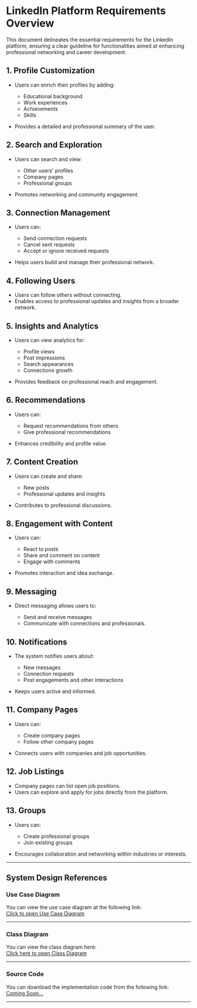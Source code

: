 # LinkedIn Platform Requirements Overview

This document delineates the essential requirements for the LinkedIn platform, ensuring a clear guideline for functionalities aimed at enhancing professional networking and career development.

## 1. Profile Customization

* Users can enrich their profiles by adding:

  * Educational background
  * Work experiences
  * Achievements
  * Skills
* Provides a detailed and professional summary of the user.

## 2. Search and Exploration

* Users can search and view:

  * Other users' profiles
  * Company pages
  * Professional groups
* Promotes networking and community engagement.

## 3. Connection Management

* Users can:

  * Send connection requests
  * Cancel sent requests
  * Accept or ignore received requests
* Helps users build and manage their professional network.

## 4. Following Users

* Users can follow others without connecting.
* Enables access to professional updates and insights from a broader network.

## 5. Insights and Analytics

* Users can view analytics for:

  * Profile views
  * Post impressions
  * Search appearances
  * Connections growth
* Provides feedback on professional reach and engagement.

## 6. Recommendations

* Users can:

  * Request recommendations from others
  * Give professional recommendations
* Enhances credibility and profile value.

## 7. Content Creation

* Users can create and share:

  * New posts
  * Professional updates and insights
* Contributes to professional discussions.

## 8. Engagement with Content

* Users can:

  * React to posts
  * Share and comment on content
  * Engage with comments
* Promotes interaction and idea exchange.

## 9. Messaging

* Direct messaging allows users to:

  * Send and receive messages
  * Communicate with connections and professionals.

## 10. Notifications

* The system notifies users about:

  * New messages
  * Connection requests
  * Post engagements and other interactions
* Keeps users active and informed.

## 11. Company Pages

* Users can:

  * Create company pages
  * Follow other company pages
* Connects users with companies and job opportunities.

## 12. Job Listings

* Company pages can list open job positions.
* Users can explore and apply for jobs directly from the platform.

## 13. Groups

* Users can:

  * Create professional groups
  * Join existing groups
* Encourages collaboration and networking within industries or interests.

---

## System Design References

###  Use Case Diagram  
You can view the use case diagram at the following link:  
[Click to open Use Case Diagram](https://viewer.diagrams.net/?tags=%7B%7D&lightbox=1&target=blank&highlight=0000ff&edit=_blank&layers=1&nav=1&dark=1#R%3Cmxfile%3E%3Cdiagram%20name%3D%22Page-1%22%20id%3D%22oovZTRu26K2mrrZIscwE%22%3E7V1bd5u4Fv41eWwXkrjYj2nSzJk5M%2Bt0tatrzjwSo9hMMXIBp8n59UdcY7ZEjLEk5Ewf2oAMMtb%2B9O29P124Ijfbp1%2BycLf5g0U0ucJO9HRFbq8wXmJC%2BJ%2By5Lku4WVNyTqLo7oMvRR8if9Hm0KnKd3HEc17FxaMJUW86xeuWJrSVdErC7OM%2Fehf9sCS%2FrfuwjUVCr6swkQs%2FTOOik1Tih3n5YN%2F0Xi9ab%2Fabz%2FZhu3VTUG%2BCSP246CIfLwiNxljRX20fbqhSdl8bcPU990NfNo9WUbTYswN%2F44%2Bfvj07T%2FP6e77L07%2BmX1dff36rqnlMUz2zS9uHrZ4bpsgY%2Fs0omUlzhX58GMTF%2FTLLlyVn%2F7gVudlm2Kb8DPED5vqaFbQp8HnRN2v58ChbEuL7Jlf0tzwjreuV9%2FUoWbRtOEPmQ02vfZfNqVhY%2Fl19wUvbcMPmuY5oakWrqSt%2FIR%2F8YcHxn%2FaYaP53%2Fes%2FeBdXqH6ml9A%2FN1T1Ujt5%2Fxo3fytKrpvC77m9CbMKb%2FnNg7XWbjlR%2ByB%2F%2Fd7nH6j0a8pP%2FzynBd0297Kf9M9rI6X1Y%2FWFgPTciMVffuFSbxO%2BfGKG4tmvKA0Zcz7w3XzwTaOovJ2KRD6UFGBhQXx3vfB4CJPBIPrIxELRBcSlstBJOS7MB2DBEQGkHAdRfyZ9rsoLErrh6tNTB%2FpllZWbI1af8uAUfkP4Ow4ZCLFfXWJQVclEusgLOmpC13WQS0vnNFRx5qHPu1oFtOUt%2FDILmfUOr4LrOOR%2Ba0jczl6rJN%2Fi8sHstAwCCHYb%2BQuzqhlsDHL7DL2ECd2dppl20e6TmOBaYg5Sov2q7CIWWqlcQLIaDb0G1lgCBspja7LdISf3Sds9Y03By9q8h3k16d3JV3VsdNBs%2FWDKt5Q2fN%2FyxMeFzWnfx1%2BdvvUO3tuz57i4uA2fvZXU395%2FHJTedLeU%2F8KGgkpEjAX%2F6Vsn63oiJCpCLM1LY6z0DACnPeO4yxFm%2FuNfTOacPg%2B9h9ZZvTmKz6xuOpAgz5zgQFy6h%2Fb3HeYcMGq3MWxqurmeKWq9kL28JDT3jUVVrv2OQe%2Bnkn4djAsLdDh0HlfBpKvYbE8%2BcRjLf5zy7xENT47hrUfoDwl6qPK96cCNPCCflVBGwNYBVB%2FDn5FPXZ9Iduj%2FOrUX9ch2%2Bf%2BYVZkO5eCbDFdCaYi21%2B6oJO0wqNVyA5moF50Ndb%2Fv8Qap0QaSrHbar72YxcKIcHksMH3YFVQybICuwsJdhWlJLc0oVUyktEV2245wO3NSAQFbLGcPyMZFijPts1n%2Bn1P87KOz%2FYbJ4AjCRYYB%2BmUJ1crurtU2wTzS8dIFCc%2FPhW8GXONflnuZY9GnFGYb6pKWicOnftLqq89ve%2B8wQhHvZTDQodTDmACvoSedLRT9vx%2BVaSLq484ZWUOF%2BEZsDlBNerjcqJcpRKbaHwCNIDNBgRlDOljjTFkQABcl4upcBWQb6P0hDTK2mHjCu%2FidcqyMphs5ohU%2FtCJ08e4sNg5gvEh4shG7lyzzvH8CRCD1so5IV2YibxRJjIcv4harjEfcUroMeAjTguAlPqI0fJv3QvMxC8uyC0JbhWj0x2CB9EKVWPt8YtMxlVEH59YlZGG%2FN9v7N5KuugccGcALKELJKELaCiFdCHTHxWZ5IElCWcXfLdP20Nnn9PMTuOAMRWycOZ3txoFtseYlvYI0zB5LuJVbqdRIPt1vHrMwWrsMQqUNWcwBgqz1abpJtwkd2vuaHflwd%2FsvvxTTjZWb6qyltbtq5q2KZgOB7PHRliB7jZkunb2zF3UKNd3GQ1XZZ27yjNdosnc%2BeU4LMpxBkxWK6cXajVvLEdqtJooVKnL6qvJavkmrDJ6LZ1LhVmgtk3Q%2FNPUsEaxpesyTpW513a509WRtFiIzJ%2B9Y%2F0Cy5bmebnk6SJM4lrQaWST41R1Gu5wKsfzN8%2B5%2BZ%2BEho8lq1Vhn5UWEryNP%2F9wKtYoK9TCWJnCNkf2ZrBuAE0jF4zb1VSGjKNRYGjjNov7iw9lhUCm%2BRjuLxplBZqG90kVU8d5fVQvsLXRNnBytlzyIUujttE4b6eKnC9hQhVpZy9ZNC%2BEyLQD2EjigAoY5jgcTjkYa8FXGmaHzD0hZPygOzY4IQTOMBZHQSYv7jA%2FoEKk6ki4Lftk060Pz%2BJ0lewj2hWue5eoXyCeUc5KlReo0bUrG6JqGu%2FDlXdb1rUvWN50gjJFKTL2jd6whJXT4FOWlrU88C4DilSQjEf8PsksiCuQzFLCMdoWlSOiUTaBtO%2BkrIgfYosX%2BpF2VZ1FMzeJTEH56QVeabHWlR%2F3AjX6zXgBz%2B1jizhwLt%2F4YXUAU4JNTwskUtHopxcY5QWWcJacZJjKsBfQKTgNza66AHeAYZeVyRu%2BWXegUXlKq%2FH5Wke%2FAOtAFrRguINolJ5q67wMelQGem%2BnaVA%2Fm5aPc3hmTaNAgkLHRHXZ%2FCMtYtThsK62PUhs0EBk4tTP6Pc1DaRhxRHRryfHgxYNpF3j34Ws0ze4cP0jVemOfl1RmOsiXIhNbtPfw3ua6AtlB7t%2BE3k1N191zXQIq9d63TBTOO85oYNlI%2BfhxMC6D3fEtpM%2FqUQ2p2YElfjmqMT1QHAhLIobTSUEjl8aX1%2Fnivrb26IS90jQcZlU8lOTO5VKRi91qVMoU5ocnDE8OSohcKmucU3OFTW5N0Yl5C1SybSN0GakEqW0MDpZWQz4ESO0QKbTAlwBR5BpWhAFwzdGCwNp7GXTwvlCInYH1KqvJ0wnzDfhrjzcb5PrVcEOrV8h5RPL40oh5tTEioJtJfAoGBCv2L5I4pTedK9PULUwAXkBHFuRSVgyxR672jQsV6Y8DlN8M9Q0yNtj%2BfdVrpRpr54i%2BkRIWB8C348wmj%2BFusQtzrQT6GkSpCrzjXGf7vFYWaeh4aagBEHnNt3OxIGism47e6Kqd46d9YdXI7YNOC7LmCUCx5sMEOIt%2BkTgt%2FtOGAPIaQKiOiKYvhHlXIY%2BYyNKRFxoaGza0NgAEyCTPOBYBo%2FF5D12Axjhjd2nlFsrfD64rMlNXvFu8Jvah36BW12nYvCdpi1ehBta2AU%2FgibHo0th%2FyXTE7A92dS7y8aHYxk%2Bztix0Udgc%2FsF3E1POz5OExTtd14j9u40jI7J7CG8SEaoSpnzGnpozc7rtLcm2A8%2BNDDmMJ%2FrmpxiW%2BC6TnvzwAWgw7UNHZPz68APQFV4nOM6mZoC4aFdI9SkVoW1IW5C88p%2FKnVece8u0%2BNk3lwy74jFqpapO0RYijLdCQmpmG47t05PLw8YZAFsW4gi7IQ4PnsSJtGMlP5Od0LCzB%2FPhBPy1UrIVjghy9IzcYaFfvipwwd%2Ba%2BRkW4RMFEbIaNzb3U5P3iE5ucgIORlRnk2Cz7JhD%2BLCN12OpyY3OFKVdmp6e7qzdfNk3MnktMAQH8g0PkzozobxcXyBnOH8err418bkHT5Mi3%2B%2BCWnYLD6IbeNWwfSRianD6urwoVYcHmvn2awHd%2FJyJ%2Fdt4YXvxrv2P2yCKzTdZNUdC1vBjFQ9T00pEMwokBm5Q62mOvsitnmlDrhY9YxocW7GaKd%2FqQ4G0IzBALaJk%2FBy6U0Ex9C0N3Pg0CSSzgmOeTMJYdfQyXEiaTdk6apyDEukAX5TPmXEzgkmfcr0vRSEoMj0wF6gSb6ckzZmXt8DtfPJ4IAwM744PlCsXs7MGiNWQ5tkjelDbkezYO3AUCxb%2FrOBgeGKQHfyOiAMZ4p4phd%2BBpoUyxkdCp7XoQC5gwTTZ4oEEBy%2BYXBomss6JzjmlbMhOBZwRf74%2FbEF6oBKiXZ0nL%2FZ6OD2DV%2Be84Ju3%2BQGDpDzsd%2BGAzNu3xCc%2F36cQVteR9t49O7KF21K%2BZtdDZuy3VLgjQR7eF7tgMBgz5%2B8qhdyv1CTbsJeyDRHRRt3d6%2B%2FtHrLbgcIexa8B3OBlXbXsV3vDURA8%2FcntWLcxZlucmaD4ftohTU1qoaE4RcF500y5acZK3nv5XJOVJs%2FWFTuJ%2Ffx%2Fw%3D%3D%3C%2Fdiagram%3E%3C%2Fmxfile%3E)

---

###  Class Diagram 
You can view the class diagram here:  
[Click here to open Class Diagram](https://viewer.diagrams.net/?tags=%7B%7D&lightbox=1&target=blank&highlight=0000ff&edit=_blank&layers=1&nav=1&page-id=gvQBDodTHc6R1Ic5NaMH&dark=1#R%3Cmxfile%3E%3Cdiagram%20name%3D%22Meeting%20Sheduler%202%22%20id%3D%22QbBu87doMeKY3cXJm_e1%22%3E7Vtbc6M2FP41zCQPnuFiE%2BfRdjbb7cx2Zuu0fdyRQcZqBKKSfOuvrwQSBoPXl4asRfwS8NHlXHQ455OOYnmTePOZgnTxlYQQW64dbizvyXLdvmPb4iEp25zi%2Bn4%2Fp0QUhTnN2RGm6F%2BoiGpgtEQhZJWOnBDMUVolBiRJYMArNEApWVe7zQmuck1BBGuEaQBwnfoXCvlCUV2tmGz4BaJooVn7uiUGurcisAUIybpE8j5Z3oQSwvO3eDOBWJpPGyYf93ygtZCMwoSfMsBeut%2B%2F%2FTnebNcz9iv4Pusl0289NcsK4KXS2HJ9LOYbp1JkvlWG8P9ZSjnHMaARSixvZKeb4mePk1SQ%2BhmJww3vAYwi2SsQskEqqLsZxFuknhmf2T5hToQ%2BTbxlQ49lLjISHdycX33mP5hgqSYT5sjnq%2FIQ5BpfQUv3aQsqJdFeqRk5ZZ4Ngs4IDSHtqYYRI1iuwQ9scI6tMZzzwtiHp9RW3Jfdqw9JQKxMyjhFSXTcdjU7%2FVwFYAwQNlqDdB0aLT9S4qNM2HNl%2FxBfGYUsJUn4Qr4kK8QBRyS5u68axoy1LhT5CiEXzmqmFsECBq8TkecT4UTnq%2BBWhHdXkHIkUMMoz3tPWUIcqyz4lEs%2FJqLXHGcQYI5EahaOz2PxeHLE63qBOJymIJAzrgWaKtjIueHmYNJ3CighUBgkMeR0K7roAY%2BDfIgGYAOFRtYlNDNUfRYlIFMgMKAQVFTMvcMY4kXBjDMgh9tByPFF8hQa3WDH6V8g44DyF6SxRwg4tCSEfZYYX5JNCykilLyVOqaEl4He3OjwosNNObw82vXw4tiDlsKL18HwovPULbyc%2FjXGOTphuWmthzFGjFsPYpCtgMt1BJgZ7UYoGParSMOz60jDtRuQRnFI9OahoN%2FBUKB893dC4ls0eK8N6k%2FeqgDxsSK%2BNVeDGSGvMNQguSkknw6gr0w1xEYrgDCYYfXlCl1xAfzU1zrlGRq8BtW6km4GdjXd%2BH4debqDpnQzbAt5%2Bt1NN51KNaJVWrz615Rc07bwVAKLjM1ZSOPa1EA6n2Ss2ssubevBlrO%2Fs7qm5DRtqTjQ%2FmKsRA6ATXn%2FtFrdtSnE8t14xshMDX4IB251m9IQEArganSpg8JYILRnSuKL1TAFFe6XO3x9Plk5j2wqd%2Bi6yJujwocOosLfCEdz4QCyiHncjwyChrdTiIOyJ6U1f9mmsF1I0vaRCoW5IsfrNSwFSbPvgeA1omSZhL2AYKLgAKcgYTpgSacttWEZb3ohoK93NJrdCWYTK7tJlj3u86dsyTau8kf55f7%2BkPYgluEzmbG0avRc9Ft6PwblshsZsBzUzEz0UpcJSAKI%2F58upmT7%2FZKD33C5wXUaz4DayvbDDmZ7fYgZLGC4xLcq5Hln97pya%2BdWPr2Ue2XBRR4MqR18fiRU2cgfzEFmKEdoBBLESut04bb%2BQzg1U5HA6F2xrElJRzZT%2BiBL80YvAIUYAgYvWwNTIIrrexWI4theHaN47rtewHzsPEaRb1vG4e2KxAVRnVbKP2egviuLL0uRwd%2Bv5PB%2B6KvpKtuFRbqP4de3Hf5V6gLC0Fz8lddUuo1d%2FOEp2KXpjk172EVP3ABeTsUQnn%2FsipQmTDBgDDIxhsyt0rVhewcz5I99pNEEKapesecBEj5VV1SvfoGl9p0kRmEohzeufXYoDaUZ7bfxBHevrOb0nbon%2BA8NnuCd7wji5%2B6forO2z7t%2FLvc%2B%2FQc%3D%3C%2Fdiagram%3E%3Cdiagram%20id%3D%22685GCaHP-3-aFwweSdOf%22%20name%3D%22Meeting%20Scheduler%203%22%3E7Vzfd5s2FP5rfE7z4Bx%2BYz8mTrN1O93apN3aveTIINtqADEhJ%2Fb%2B%2BkkgMAJsY2Js4%2FolhouQdK8%2B7v2kK6Wnj%2FzFLwSEs4%2FYhV5PU9xFT7%2FraZqpaib74ZJlItF1XUkkU4LcRKauBI%2FoPyiEabE5cmEkFaQYexSFstDBQQAdKskAIfhVLjbBntxqCKawJHh0gFeW%2Fo1cOhNSTVFWD36FaDpLm7bSJz5ISwtBNAMufs2J9Pc9fUQwpsmVvxhBj5svNUzy3v2ap1nPCAxonRe%2B%2FqY%2B%2Ff7wGXxSPfht7us%2Fnv7EfVHLC%2FDmQuOeZnmsvtuQd5kuhSGsf%2Be8n7c%2BIFMU9PQbJVxkt32KQyYyYhGFC9oHHpryUg7rGyRMuqqBXU3Fb9zOuCiYYKZPVdv8QT%2BKIXLDCmhJe%2BWav0asSVEZM0dSn9wGE5faZbKwKJsR3pMUlWlDar7Nio6OMXEh6YsHNxH2%2BBhssMEutvbghGbGXl9lasVi3%2FXyKwHwhUkjSlAw3W67kp2OqwD0AfI6rUH46na6%2F0h0H8Wd3bXvP8VXRmAU4sD9gj8EL4gCinDw7ko2TDfGOlPkI4SUgbWbWjgz6DyPWJwPGIh2V0GTOq%2B9QEIRYw03Sdy7iwPirYiCd0nvbzErNfFiCjBBLDQz4FOf%2Fdyp7PJ1hih8DIHDa3xlbCprhtcNF2uDvppRCcbCIPYhJUtWJH3BGAoKJhhYRkdec3RmIMrMckwmo2BAUKhpVvmKZLALwTN24BzaGXKOD7xNptGFd9T%2FBCMKCP2CUvLhAgp7HJ33nORzcdd8CvMl%2B1KnK%2F7FVLRr2cGoytBORXkfM1TKPkZVzJZ8jH6GPiaNVhcfU%2F%2BT9BOOEiWm7dm3Hopoz2YvKYK%2BnIaXGZPz8AdDXfYGtlqmG5pSQTdUpS26YZyhKxDYfcDYv3iDQ01TjzxhAexjRXTZXQ3GGD9DN2XKVS65Pos%2BMdVQdPMCkAfGnvhyma5exv7E1%2FpIY0p4CqqdTbhJw0tGPu2KeGNWxZtBW9TTPN94c1axhj3lFpf%2FdiXYtN15wplF3MxOVOPU1EBpQImbai%2B8tK1HNB%2F%2FiNObvKXHlnIE7Q%2FGCwsCsCrw10vZnZpCUTIdjxvqpgYb%2BcAlfZN7BbiMuXY640GgzyjaPcF%2BYzW6QgtNRaaFVlXSY1iV9DDbWoWwzpAV%2FoEpmjAA8Fzmdhx1iBpeliHW9j3IjfmXZQjbpSRtr6kQmCiyPWsThSCoxh5wnqcEzwO372APCzpACQii1GFx0Oaeedzf9F1Ant%2BR6fgda2zUizeUxT9XyS9%2FEk9c%2BU3%2B4upqnfbA5%2B4zGEehbPSk65fwvo3KxRszYN6pdTPQc11GIHCg9zZduhLth7oc7fWqnINauQbUVrS3zzDap6uYzgy6c%2B%2BShtxt8T5N3SqJlevnck%2FMufCFITGDT5aEpIn82hjUDeUwmYIARblxajit%2FylAHQlP0OlZMU9KcSB3s%2FdOHOY7PQAEehBEsNkYdIWiqIYm74uwjDJH0bWDbsMcnD1H4VfLiMLLHokGXp1I6Z8dWN%2BJ%2BZc5i%2BCHSzkcjn1V7WVrmKT7OXB9meGfpC7AdbvLv5Kcyrlzl9ImG6O8v1uv2mSzF%2FLy%2Bekp%2Bmt5a7%2F%2FqhkP6J%2B%2BEUz0ynOrBYOyb%2BSGnwBmdy4CPj%2ByNOOY4Nv072PjxVZjd%2BLYsWbI9owXdSHvhcLLLRD9lr7Drr9z%2BbUp7u4WuWJ3S3GT9Am6pTPGBduzfuM5ceAGtqZXj1E%2BoWUJYzNGzfzBi9xm1QiI6j7hOBGRjbdqFPbwWoVRTDorXsufOC7WZGjG5poo%2BzAhLdUUQyLTsjlKqk4adRclBxl9q3BezDaH15bebPxLm8EPPPxVO7%2FXD7%2FjgShCTp3RVfKju3Fs2QiSZQYIfpNDBL9dvRbfteA5xFp0YusN5aytGEuT43kXb%2B7L6ZiFc4p6U6eTHS9Iw1Vxlb9l1FWt%2Fe8FdbJP0TY7lQx4ytGAZ9UE3nbn1ibwzEK004eNgWcVgFfcTNIy8KoWdNYDL8ABrOXrsui13dvtETzmMUFh24XVusYMyBwMZEwY9TDBRgksc8VCXiBa32OzELbTdlYQS2rcK%2BCG7QDujcFVPZyHM2p6uKOCeWAXD%2Bg2Da3DwiL28MCRNZ1NvpHPK034%2FLWiyPHX0tRWAjCv5BMkiBmLr8HuG7JaTcgaWyHb1oxDVZt624G5raa2AVp17PztHlHd3SMqJ%2B4R7WN6RFXXiy5Raxrg9UHBJ9oHhtxuk9x9rnHIzLCuN1w5wO8SGE9mHjw4mOdTLXMLeGrDcKAeGYZVpx4PE5o7BkO1Jgy3e8i9wXBYiMBmU2%2FIJ8Gba2obhlXHLDo7Bz7uwohVXEdrvDDSdBK8N1Ss345bd8eJbm07UZ8KRnxBj71xh8CUAL5BEk%2B4qr3cf5xRHsu7Kap2oMhJxAKO%2BW4bGbxpsjDbelPMKfrIdfnrlalCGfrCYm9JHA4K%2B7JVI4VmDsG2UQHh4gS1RtqQ3a7%2BlW4CnNW%2FJNbf%2Fw8%3D%3C%2Fdiagram%3E%3Cdiagram%20id%3D%221o1s3NdxXUbViWnlhf0z%22%20name%3D%22Vending%20Machine%201%22%3E7Vxbc5s4FP41eawHSVwfUyfd3ZlmJpN0u%2B1TRzGKrSkgL8ixvb9%2BhQEDQgQbW9hOkpnW6MIBzvedCwfBFRqHqz9iPJ%2FdMZ8EV9DwV1fo5gpCZAJH%2FKQ966xH%2FBlZzzSmftYHyo5H%2Bh%2FJO4tpC%2BqTpDaRMxZwOq93TlgUkQmv9eE4Zsv6tGcW1I86x1PS6Hic4KDZ%2Bw%2F1%2BSzvhYZRDvxJ6HRWHNouRkJczM47khn22bLShW6v0DhmjGdb4WpMglR9hWKy%2Fb60jG7PLCYR32UHBL5a5CEJ%2FW%2Fmz%2B%2FhnfuFsl%2BfYCblBQeL%2FIqvoB0IeZ%2BfmRArzpqvc13Y%2Fy5YMfAp2SB1LSYAdy7g%2FlyOi61p%2BjteJJyFJC4EijPLZGbDuVK24qHQzzzdXITB9YSzWMx5ITGnAoyv%2BIkE9yyhnLJITHliXIiuTLgO6DQd4Gwuemc8DEQDiE224AGNyHhLD2N76HRfsmpVJthCJNhNxIXweC2m5DuYBUFzYpsQZe1lhSUonzOrEGTLbJwzc7qVXWInNnL49oAS6YPy2g9p9C5wdN2T42jpw%2FFxnXASvkkggevVkbSB20QSqpBEupCEpgJKSckxW0Q%2B8XNFLGeUk8c5nqSjSxFT68o7gp5sp64miBRqMjyFnjxPm54Opzw0Wyj%2FnZJlK%2BGzbp%2B%2ByF3FYYt8pJCKmge4j5m%2FmPCOY4ju2mEkFggliYyGDMIARzIUZCoYYCoI4Fq68Lf14f9XlAhlaWXAHYvI%2BnLxN10F%2FqqQ52qzf0cf%2Ft%2FwbyLGu6z0jPCwVR5ZZY%2BeNnt09eFx7fuXBYerMg93UPPw9MHxQEL2cmEGAgxFkg4H9VjFwXRA8kgC0plPvLOcxZOyVlOV3CtzFm0MALpjlkb8xzMcTbsOccbwW86O93b64D%2B8cNYK%2F5gFmQcwxmz3ssugeLh1PDxV1WTQGIkOr3694pBxPJl9OORaucVCO3hka1AKqKotx6oi4ID6mOv1yhd2HwksqXZqOwovMGxQ1lhIehBpGU70MuDy3MD26VbBAePkbkBjMemB8EXcHpHfY2oGoCndL6sYMKwX0FhOepyxpRi%2FjWMW6w0GJEnwRRHBlJNCWxEOVA8W9BFBVceSVRT51%2Bk6AdGKRPytq6X%2BcCbbl%2FiNFQOdKqpoQOULi76YBJjTl7p4lVbyI9yL2wNeqZNIvtjxUF1EwhbxhOR7lbrtFARlQRzHU8IbgjYgbS%2F7ANxUBa%2F%2BuAl04vWPauNn2hhZRfNmVR28We%2BJNzQyfbxyRdkTrnMhBipKmvsSw5IfHYFhiVGEkQshxrngbcGeeMuVVws6I8caFnJVne0D8i7IbaeJVF%2FUVbJ0o64qr72fyN0IuLtCBwx02tBtqupw7we43ilXA7iGJN3A7bBWqZefLV3rz3zmQDkXOikzgAG9kWsa2z%2BgiSi2PTBRVDW2t2vhGY52G47bsvfleWpVnUw%2FjkL%2BRkOvnBk8Jd621Ux5%2B2bPjTS8IUo3xqpK2Nu1VVnhAMAjVUA8WZBu4I5buTqDCgg6qVU3mGH0ZYblGiNgdwjTzY7Lqo%2BdC%2BgNI97jhnhkVDIA8LpYzegX2vlAf99gAEcO6M2AbmG6cT%2FNrfUOCRs6Jc6W2XDtcHSsuL%2Bzaxdax%2BvKtHk6IWk%2Faxu1HKgkTSbyuBQ6fIlM67tl4heH6WPFoNmi0SRY%2BGTbWd9BfqL5%2BjK3kuFsTqKNWyreGwYwfeyKk9mG5ECH1yMryn%2FkEtPtyl6iVe6UNvbPorotLWdNd7rVYpM5%2FdJ4VixhrD6etY900wykuyjTckZmpRhi9CxNAyS%2Fd9shuMVcS8HFRPb8nBA9flvjC523Ky7on%2FQwnqeATX7XrcfOml9oen0b5rabj8oMXjUCtcEdrxzYbTr2rqZjdoazo9mJKYUB1%2BhbFpQfzTYk6c5ODl92dbYsLx38PjzXVfjuZrpzINMrQaJ490gL%2BaVV%2FZ4De5Lftup35O6OtdRBw8Dhq9LO1kD2yYZaMq8BzcM6x0Ag3cU4qLctwLot2NbAgWC%2F0uUJPLRo3JOYigslsQZ6DUYaE3kjz3OACV0r%2Fd%2BRnKDZ87mFWSz2kNf1D8WgI5c3T3zLZu7obk66RBC4kgOyZNB3dkDyh1isgeuj9uFvZiK7vcixEfRUdPydkPHmrRDjhuJpjEOxxZ7TixX%2FvguW0mgqtu7wZEaj6mruJ1lkV9DmZMXrNMf5N3YmgpOk%2BnWe4uM7IfX9dHfl6m9VNfC4r2mj4qW8CoVdFYd7fIBHNMsvp2XMKb9Ah27%2FBw%3D%3D%3C%2Fdiagram%3E%3Cdiagram%20id%3D%22npjNLc1JkDWQVycvxiI8%22%20name%3D%22Vending%20Machine%202%22%3E7Vxbb6s4EP41kbIPkQLk0jzmtm3V26qpus8OOMFawBzbNMn59TsGQ0KgbVCbXUxTqQIGX2bG4%2FnGY5OWNfW31wyF7gN1sNcyu862Zc1apmn1jCFcJGWXUOCvm1DWjDgJzdgTFuQ3VsS0WEQczHMFBaWeIGGeaNMgwLbI0RBjdJMvtqJevtcQrXGBsLCRV6T%2BTRzhKqrZ7e5f3GCydtOuB%2BkbH6WlFYG7yKGbA5I1b1lTRqlI7vztFHtSfaliknp%2FvvM244zhQJxSwcX31nL5y5v9Duy7zXDyOne3HdXKG%2FIiJXHLHHjQ3iSULIudUsTgVyT5nPiIrUnQssbdcJs9dgQNgdSLSQJvRQd5ZC1L2cAbZkDdtwB3a3WN%2B1keE1YU5CnrW77o8NhExlDATPortvwXo04EtqDaA40kTea7AXKha6CFxzSXSWZSw0z7Mg67LeF1SZmDWUe9GHPqyWH4QA1V1O3hlcj0%2FX6TqSKPebeKVQLkK60uBCPB%2BnPdFfT0%2FwogtSvZJ8EJ414z3sUuVMpXlvsiCbpJETJi45oNwpJ93LGZ69J8w0wQ8P3jxHvNYrc2Ub5slvQ5oVBq5cWOfEXAwYKHED5cZgbcblwi8CJEUhOzDWBi1o1sG2%2Ffdd1GBgiApZj6WLAdFFEVhlcKQxSMDnrqebPHpAyS3EM46isiUji4ztreIwXcKLCoABxmA4Fj4dELalSY8hz0daux4w1VoHDoe%2BEd8uW0DZY8zHN%2FcWRfdmSGOTjyZIOiJzNGZZ7MOJcn6zXQkz0j%2B5%2BLJ6sQ%2F9KnlfT%2BXF9nxvfst4YTj3DRGs5kQH8SqNVMmK%2BF8z%2FCZJHjKMhqKxy7hQpTWTuG5T9qA14VhGLYB1j6Xrl0wcbRMA%2BNoxJoNEuhcXQuaOw3EBqzAM8rPuEg8jNKvrR6qrZEvwBsWmV68zR9uh%2B%2FzLVzSZP56%2Fx5fK0f44vH8fROO66fXm7mz%2FXguimLrmxLQgGLYfX6RWQxy5Dl6lzIMvhhyHIr%2BVnJkf0AXm4XAokLrFRZJwQcZsYDDfCujXwaBULLsDdkmPNJJAQN2jLKfYz8JWZaisKwiFgwdVGwxm1fDoymYngY8WwlovmgcJdu5oxR9sDXbRvqYU0nShQ64CFvgzcQgLJdLcelKWGD0U3DhH3cULIivSqLG862Ih02MG4YOz6weEH9CqkvUNgd3iV65ZcTC%2F95ujw7LqKp8sON80X%2Bf8RE8yi0264PtFZjnUZCT94PUvta8p%2FP4mspgk09D9tiirhbXQBdIrzhcYB3NShJDJUFeNk2%2FrcHeFcNDPBeceAAyjwg2yXBJb9TZeEaJ8Ri7Z6aHKuZI2nUtjx6Q8RDSw8v3pGK6yiV8vXYkd5e36CchpghQVnZuJy4xKyZRGr%2F%2F16KUZTp5GP%2BP9R1YmnUDUlgNiTP36ysckNS%2FZfkeD3FgVVwDFvtON2npQjJQlh3KSCwCGRoNCMc7sAR67mk5xgx2z0%2BW6jnOUlYHhM52b9iWrpkKQyre5SmGKbbSwdpCssqSVP0zvbRwKiBaYpHKsgKTEAQetmOqrR%2BjGMGrTdEdN6NEiTdjXLiDFFXTm2zG5O1kyX7FvhwNtbng%2BDGHG7op1%2FGZocbTv4S7Wzf1KZoVYIqpzp3a%2FDZAKaEqYc4xxzq0JUUBv5VnhruslR1d7HjAvuf%2BP28QR7ZgAS2%2FJim45%2Bh3LGZ%2BMRxZPXS0Wew%2FHew1GP3e2yhP8qbgtnrl5iCYfSLtmBVNwV43P%2FmR%2Fzuev%2FbKdb8Xw%3D%3D%3C%2Fdiagram%3E%3Cdiagram%20id%3D%228qslMoILVUiS1fo252IF%22%20name%3D%22Vending%20Machine%203%22%3E7V1bk6I4FP41VrkPPUUAER%2B99Mz27vTM1jh7maepKFHZAcKE2Or%2B%2Bk0gIASw8S60D13CgVxO8p1rErqlDd31BwL9xTO2kNNSFWvd0kYtVe0AtcN%2BOGUTUTRNUyLKnNhWRANbwtj%2BDwli%2FNrStlCQeZFi7FDbzxKn2PPQlGZokBC8yr42w062VR%2FOUY4wnkInT%2F3btuhCUFVF2T74FdnzRdy0ET9xYfy2IAQLaOFViqQ9trQhwZhGV%2B56iBw%2BfPHAROXelzxNekaQR6sUoMPn3z58%2Fzz58uj9eF7%2F6%2F38bpEHUcsLdJaC45ZqOKy%2Bgc%2B7TDdiIIyfS97PgQvJ3PZaWl%2Fx18ntA8U%2BI%2BkhiaI1fYCOPedvTVnfEGHUbQ3sai5%2Bw3YmMmGGGT9FbfMHD0EIkT57QY3ay9f8B8HWkmFB1MdGJKoy2wwj55pmNF%2BmLQjvTAzMuC2QbragrxNMLEQexIN%2BgB0%2BDTuGYZ%2FhdtCMJuNdXmU8kHLftXwRD7piVMeU2N789bHLjdN1GeCjy7tvexXm%2Fcb6Tje%2BGHyB3K%2BcUDcufGJP0Y1NwoTsbljNNKm%2BIEJtpvv7kfYahWptIHTZKGpzgNlbMydU5DObKVimIajLfkaAXa4WNkVjH%2FKRGK2YTUya4XWjdanqBolBYLYUYRdRsmGviAK9jrAhm9g69gRhtTVKiU1apO1RXBIKQzhPKt%2BaCnYhrMUelkNtoOUYO%2FhuNvaQ%2BYCN11ONNa8vPIW08mXPoMvl1psEfrb3d012tCYDuiapMgDyqgz0ilQZOJcq066uygIfekdprpxO%2FISfsYc2T17Ap8saU0jTPkWRDos60WTV1hQpMmQhMgv8AU0vEKKzuQP61WXo9O7AFzj9cXcH9ogi8ecZd6GC%2BnoEwbb7re7AsQPa6o54WFzJM7wxZo4Lit8EZKFlCb%2BvLZzBJ1ZgyEuHvu0v2UGqx7wT5DKrdFq%2B6mIaWRSctY1GtyBULvQve%2BeyjUYDbWMrDpOc%2FN0T78%2BMz2xMzhYJ755kl%2FRuXl9T56EvH7r1bejipUdrqZ18goJgsKQUe22ujD4t3QkitWSFILok3nABvTlqu3xiasqGg2CQGIyaT0qwwKtHQjB5DubtKSuHaiooS99iGvLJe2EMYLK5yXlpSkQNgCGF1J1Ogd9gXtRv6DbQb%2Bhbru3drf4%2BEQobsN%2FRJhrX4L48e7218ZoOvr%2Byjuz%2FmxA0B7N627djWvfrOl7SevY9lYGpZf%2BzyZZasjDFjoOmdAiDxf4M1MXDUw1d8vAUo6KHpxrn8vDMBnp4fyHPYmbmGU4XtndP8OwTuYYZsXB0q2bHbkyTNGr5BL5A24ETB41LuArqyJVQ9sji6r6%2BXjn2EYEUk6J5qRhj3hhHYp3mI2cjz1PlTc1vVHUiDuqGZDAbkuhvVlq5Ibn%2Be3b8NtlhYXBottphvq%2BWLESRcN25YI6Fx12jkR2wK6aI6xnTBwiS6ULeA1LP%2FSwsPLa5sB8DrbqkKUAvzkDEaQo9zluk93bGG0DTaQr9bBukew1MU3zC1J4xCFAb39ej9oofQ5%2Bh1isidV6Oona8HGWFGSKFi7aqhOTa8ZKcfExL4%2B0cf2zK7gZVkQ4QqoqWNyrFp25OcWJg2f%2FTN7XJmCwHH3sPi546%2Bbpq5Kmb2Gm8H7dpkvgATe9kxQdc8rxNofRc%2F7zN6aXnfmKtsSLU68kGqCiquagEFe2uk4YTeVaff0SG3XkMm9mRInjpWYi3oLA7tLbpP%2Fz6XUfcfUs9Ga3TN5v4xmN8pArx22%2Bi9vBmWyy8i8tF%2FURW7tM10mwwXvCSTNHrkR1loER0x3tm8eymJq%2BzY%2B4Icphn95LtbtGEihb%2BwKFnvnVfuln0gJ4uoSJiVJTbAiNfFVClqkx5%2B2Y0FrmqQowlrB8Ou6Il%2F%2BNhBw4AXRpyyrtu53KoMyuirntV1GlAgoomJ1gqo06TdxfntpScGXVFGZw3p%2Byqwk6%2FKuyAIsNO6RwIu%2FzHFtTLwi4WmDet7dRrwgkYsu1U9EPhJB%2BtNC%2BsxEDR1%2BpOjKZEo%2B2HpwvCKf4M4mta7LqwU2XVo3UPhB3oyMYzd%2BLm3LhT98KdZUMXe9bXBY%2F6GA6s92GUJSxd%2FJFLVd%2BJzRJrqbyCs8Qy74HpE2JTr4jNkmAxnYw0TgREXdJ%2FpnKgEwfkr67kaiqBIcMF3KRe8%2FkLwY4uA7NYz25hHVV5WpAX5WPPDPJCNxIcooAvbM1PEjGfDOJdOabV5aRJZYybudVnuapz69rOSWCoHADDffyAqoC6kI6TjzYYBwMgt%2F0gV9W5AVD%2BtYyqa%2F7ALMmqPq4pA0VQurhYjrOJg6c%2FMphi%2FZQBd6Z4%2BWqeplZR1RmXQ7ocgoCueSjScye%2Bc1WdyJ6bcp9jkTqvPS8%2FPf5G5egSeadda3W3JEcqyK5oHp5RB52uVJXRkyK9c1uM8lN0bxXp3WtB%2FQZNRkfyaJhCPjgTkVs8unQ%2BtXwnZlWoa0bV5fihAwOGfGVkwzmBLrvCM84q%2BxNnPNlVcsxTGW8CitxXVux3Sg%2FfgZAVinjlOtmOIC9wu7Zl8eKF69ZZkRIjd9RGEFVaElL1gjPEZtHmXE0pB27JMja73f53kAhB2%2F%2Byoj3%2BDw%3D%3D%3C%2Fdiagram%3E%3Cdiagram%20id%3D%22gvQBDodTHc6R1Ic5NaMH%22%20name%3D%22Page-6%22%3E7V1dc5s4FP01frQHSXw%2BpnG63Z3ubrbpzm4fiZFtTTDyAkns%2FvoVnwYhbMAISJvMdGqEkBHn6Nyrqys8Q7e7wy%2B%2Bvd%2F%2BTh3szqDiHGZoOYNQ1YHB%2FotKjkkJ%2B1OSko1PnKQMnAoeyHecFmbVnomDg1LFkFI3JPty4Yp6Hl6FpTLb9%2BlrudqauuVv3dsbXCl4WNlutfQf4oTbtBQqyunEJ0w22%2Byr9ezMzs5qpwXB1nboa6EI3c3QrU9pmHzaHW6xGz2%2B7MEk132sOZvfmY%2B9sMkF27%2B%2BrZ%2FIn6vd31t8vP%2Bufvy8%2FTQHeorQi%2B0%2Bp32eQd1lLX5wyAv7uIk%2BZkVryr6LdSU8pg9I%2F%2B%2BZZifmQQzfDasA1f0huSw9X2jI3u3ZB7d6ZD8GoW8zELPS8hWlG3n0sxbvsR9QLytn3U%2FusXzfrLjUG1jqBPTps%2Bfg6Dkp7PTrloT4YW%2BvorOvjNisbBvuXHYE8qtfsB%2FiQy0UIAeYjQ1Mdzj0j6xKesHcQMkl6bBAGUdeCxyz0jrbAr2MtJ6d0nqTN30Cnn1IsW%2FFA7OWB01BB2YN6HeHEHtOUIsRhwarexMNXXb06NLVE6vDilJtAHpy%2BJFEHYzxKmBTBpKh4R%2F%2FLR58S%2BvFB8tD8dTymB0dSBhftNDSo2%2BFM6eLooPiNYyIhIGB%2FbQs6Rd2KgLDsYT1nT77K3wWHSvVPtvf4PDyeK5nnrJQFNWosk1PmeVj1w7JS%2FmeRXRLv%2BKekpgdWftAKVNb1TnKJp1NLyvKFdeSYZTa0QHXTvIozrSTVaTrdYBLdeIRkj%2BbawaNdfWgqVXKG2dH6mVtbAGDmlKCR1MECpapWlHBeDr0p2CZNsoA4%2B8A%2B5PFAulMqUpjRWROBgYD%2FIDmpIthyE1QclFTI9Sn8cgGRnfjIcNQWJyd4F2bpnZiDjhfympmKHozAgaUaARWK0bBcLLSAy3ekdVGVx4kgKNeEhxi76jnfN0yY1tUAlCSCai29zMLI%2F6CpwmKcpKLi1hQehUGOEVhMMuUqjh%2Bkh3I%2FnRBlacLt3S3t73jfRS9mKg2QFR%2B%2FrnAFzgDgWCOK1EatFbSQPf4nCYAKG%2FuOZoiNHYVEna%2FK0Ir%2FunyFOE3%2BjhZJTDLzx1pgumJSAk0eUoginoO5SSUZwJKQ0kozzrAcJKgT1ESgM45np2nD5caki4KosDroEapo6M6RaOk%2FzRGifHBPhaq7aMKQf395k%2BRi8ue6Jy02DO5JQZI7326Ju5k%2Fd%2FK3HgCUTlTFCKVpTW53TI6hMvArIWJbCo2gwiDWh5nOrAWVvGvo0q0arUnzVAVLrCsmUqbu%2BSqS9IYUxRqfg%2F4nJPjBpZUmQ01YOaoJ0sK4MjzOxPKs3Zf8Irudoyg7FGfSXcY2%2Bjp%2FLqgKOqDhjV6ooBwX%2FF5z3aPIVk1XowaHBDN4NYGzfG9EImB0YenSM2nC0Z5dBiWAAwwLBiimGhPYNwd9tgn2FtN10nP0%2FVSRCxRHoMxLCISo4Q3K9aHF7zDE15T5CFB%2BviQ1CdJXj9InOfVxG06B4hoJWdoQNoFzcb0%2BWeN%2FfcGXrklRkqKV84FuIyubvkccimBxtAZGqYoClXPFo96%2BBwTmiJ6FidNMF40SdABRe2KHd%2FU4Nk12ff1hF1NgGnQUWxejlJLZYelnIe0OzmGXjux2oV%2BxibHZARBtaxFtq7XGnUVKRcbkw68KNIyXeAbqQKcFEU0hqoGe6KIqDHpFGmXB%2FgmKIImRZHuHiHPD121spWGweghCkJNlx4jgl6GyoTKIsvVaY%2B7zjUGrEU2lRsM%2BHZJgD8x8OXRbkFroYKuwHMDXtSYdOAlxtXObWtl%2FcH%2B2o6DoC32tT5g219tpxoU4rN787W2S9m9prSYkCUxSJeAcWuHtks3bwUTY%2FyMa6tdnC7bn%2BXYwTZ%2BcKAUrlNK4bqmqW7tNl512eTVVMubLNFnLL7sDVoDJrvxS%2FRdsy0rS%2FSDRwzahQKnk205yU0AA1JQ44jTdVs5VMsN5RuXB2Jg%2FuYQKSmRNJjuuh6AJpdOZok2AgyaiwCV6%2Fcp16LxC3vE%2BzcEhzkBOKA8OG6TVwQR6v3qvZBw2muufColgAJwkDKkM5cv48kA53ccBBPezCgYLQBMYLjI3WI66TQRASLK%2BIgAifbkDxqSNXljySJAEUQGhs0WQULheg%2F5NcgbQNbC6ivmJ2xNsreNhArZN%2FT9vcyll8R8iRTJUndzr4QP5zUOBHArAdbA0zCktNsB3E8gYLy1w9SzHmSqbvKua1eSQF6P4MDZR0hpEL90SawZQejTp%2FwloRHSa8aUW%2BpS%2FyQstks2jEdLF68jcx2ZWmbQ3Zu0eEccx40bYzaaeJuvlFno5RycSj7HFy7RqeRLOshRTDs2rbEf4zuLCOTaj9i9pwGJXQa09JO6H9KNX%2Bz2tQ8zbRmX%2BCGbIEUv4CQxt7AdhK84CPOeZT0h3hb75ORsXOUuqLyeZIkkBVqqAjkz6zl5paswRnxwDD9C1mAHXQf7vDrBMqxFZnCGGvCZs%2FqOf0f8lf7wV8bAv11G4Tv%2BHP5Wb%2FBbEfqo7Rbn%2FogA34lwDRFMM3rT8Omv6yyyEqQeQxTazRXe%2Bv4BEwmGomV2A9Bo0ph0ANulIbx5ADmvWrkGvwZtSYfv59q%2FUxl%2FsSfc2wAUtiYbQjiGXyXtncuXwy1gOMN7eq3P9T44v0GdDfdmEZe2r5aZI5NnpTrAy2JQRru%2B4sF5thiza7PGbzmS%2B2sRTWJ9MpcRKnwEnXeY8U2ZPLOl65akpaPxNhGnKS%2BTYUcF0hb7irmWtGH3kCAoaXFJEjnGhFwwCcjePt5eFKqJZILmpIMvaR%2FJjw9%2BPIcwrN7QF7YnHf7rd5MgvX43SbIZJM%2FFce2AOVPKktgb396xT3Qd9ZX9%2B0y8J%2Bz86rGPD8cgxLtCZsgj3%2BClbJEQH8IySbMFqxX2Yl%2BlfslKlFsimnddmV6CKujneQZF31oRrRohpZ691y0bwX4jRD%2BTGESzUb3rhkJRWp6gPeli0CBA8b5MfMWwV0HZ1UNmdZ1Y9FbB9uvE7PD0k5wJQU4%2FbYru%2Fgc%3D%3C%2Fdiagram%3E%3C%2Fmxfile%3E)

---


###  Source Code  
You can download the implementation code from the following link:  
[Coming Soon...]()

---
